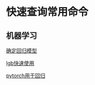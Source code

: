 # 快速查询常用命令
## 机器学习
[确定回归模型](https://github.com/daili0015/Quick-Query-Manual/blob/master/Regressor.md#快速确定回归学习器)

[lgb快速使用](https://github.com/daili0015/Quick-Query-Manual/blob/master/LightGBM.md#lightgbm)

[pytorch用于回归](https://github.com/daili0015/Quick-Query-Manual/blob/master/pytorch_linear.md#pytorch用于数据分析)

